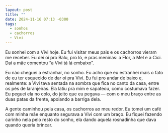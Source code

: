 ```yaml
---
layout: post
title: ""
date: 2024-11-16 07:13 -0300
tags:
  - sonhos
  - cachorros
  - Vivi
---
```


Eu sonhei com a Vivi hoje. Eu fui visitar meus pais e os cachorros vieram me receber. Eu dei oi pro Balu, pro Ió, e pras meninas: a Flor, a Mel e a Cici. Daí a mãe comentou “a Vivi tá lá embaixo”.

Eu não cheguei a estranhar, no sonho. Eu acho que eu estranhei mais o fato de eu ter esquecido de dar oi pra Vivi. Eu fui pro andar de baixo e, realmente: a Vivi tava sentada na sombra que fica no canto da casa, entre os pés de laranjeiras. Ela latiu pra mim e sapateou, como costumava fazer. Eu peguei ela no colo, do jeito que eu pegava — com o meu braço entre as duas patas da frente, apoiando a barriga dela.

A gente caminhou pela casa, os cachorros ao meu redor. Eu tomei um café com minha mãe enquanto segurava a Vivi com um braço. Eu fiquei fazendo carinho nela pelo resto do sonho, ela dando aquela rosnadinha que dava quando queria brincar.
